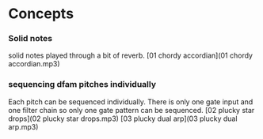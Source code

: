 # Concepts

### Solid notes
solid notes played through a bit of reverb.
[01 chordy accordian](01 chordy accordian.mp3)

### sequencing dfam pitches individually
Each pitch can be sequenced individually. There is only one gate input and one filter chain so only one gate pattern can be sequenced.
[02 plucky star drops](02 plucky star drops.mp3)
[03 plucky dual arp](03 plucky dual arp.mp3)

